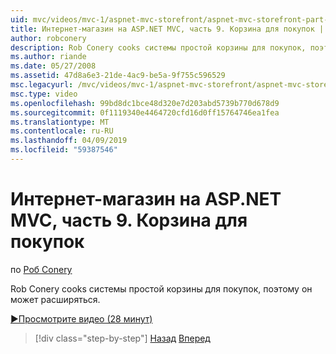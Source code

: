 ```yaml
---
uid: mvc/videos/mvc-1/aspnet-mvc-storefront/aspnet-mvc-storefront-part-9-the-shopping-cart
title: Интернет-магазин на ASP.NET MVC, часть 9. Корзина для покупок | Документация Майкрософт
author: robconery
description: Rob Conery cooks системы простой корзины для покупок, поэтому он может расширяться.
ms.author: riande
ms.date: 05/27/2008
ms.assetid: 47d8a6e3-21de-4ac9-be5a-9f755c596529
msc.legacyurl: /mvc/videos/mvc-1/aspnet-mvc-storefront/aspnet-mvc-storefront-part-9-the-shopping-cart
msc.type: video
ms.openlocfilehash: 99bd8dc1bce48d320e7d203abd5739b770d678d9
ms.sourcegitcommit: 0f1119340e4464720cfd16d0ff15764746ea1fea
ms.translationtype: MT
ms.contentlocale: ru-RU
ms.lasthandoff: 04/09/2019
ms.locfileid: "59387546"
---
```

# <a name="aspnet-mvc-storefront-part-9-the-shopping-cart"></a>Интернет-магазин на ASP.NET MVC, часть 9. Корзина для покупок

по [Роб Conery](https://github.com/robconery)

Rob Conery cooks системы простой корзины для покупок, поэтому он может расширяться.

[&#9654;Просмотрите видео (28 минут)](https://channel9.msdn.com/Blogs/ASP-NET-Site-Videos/aspnet-mvc-storefront-part-9-the-shopping-cart)

> [!div class="step-by-step"]
> [Назад](aspnet-mvc-storefront-part-8-testing-controllers-iteration-1-complete.md)
> [Вперед](aspnet-mvc-storefront-part-10-shopping-cart-refactor-and-authorization.md)
